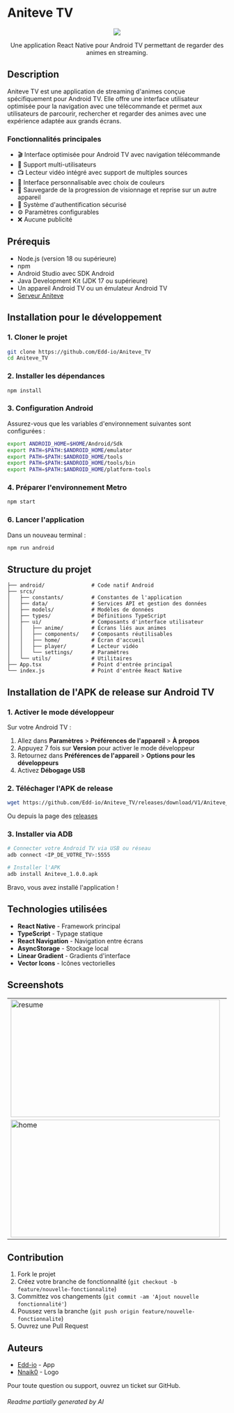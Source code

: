 # Aniteve TV

<div align="center">
  <img src="https://github.com/user-attachments/assets/e1e6e3e2-84b8-4122-b7b1-a7dd03c8ff63" />
  <p>Une application React Native pour Android TV permettant de regarder des animes en streaming.</p>
</div>


## Description

Aniteve TV est une application de streaming d'animes conçue spécifiquement pour Android TV. Elle offre une interface utilisateur optimisée pour la navigation avec une télécommande et permet aux utilisateurs de parcourir, rechercher et regarder des animes avec une expérience adaptée aux grands écrans.

### Fonctionnalités principales

- 🎬 Interface optimisée pour Android TV avec navigation télécommande
- 👥 Support multi-utilisateurs
- 📺 Lecteur vidéo intégré avec support de multiples sources
- 🎨 Interface personnalisable avec choix de couleurs
- 💾 Sauvegarde de la progression de visionnage et reprise sur un autre appareil
- 🔐 Système d'authentification sécurisé
- ⚙️ Paramètres configurables
- ❌ Aucune publicité

## Prérequis

- Node.js (version 18 ou supérieure)
- npm
- Android Studio avec SDK Android
- Java Development Kit (JDK 17 ou supérieure)
- Un appareil Android TV ou un émulateur Android TV
- [Serveur Aniteve](https://github.com/Edd-io/Aniteve)

## Installation pour le développement

### 1. Cloner le projet

```bash
git clone https://github.com/Edd-io/Aniteve_TV
cd Aniteve_TV
```

### 2. Installer les dépendances

```bash
npm install
```

### 3. Configuration Android

Assurez-vous que les variables d'environnement suivantes sont configurées :

```bash
export ANDROID_HOME=$HOME/Android/Sdk
export PATH=$PATH:$ANDROID_HOME/emulator
export PATH=$PATH:$ANDROID_HOME/tools
export PATH=$PATH:$ANDROID_HOME/tools/bin
export PATH=$PATH:$ANDROID_HOME/platform-tools
```

### 4. Préparer l'environnement Metro

```bash
npm start
```

### 6. Lancer l'application

Dans un nouveau terminal :

```bash
npm run android
```

## Structure du projet

```
├── android/               # Code natif Android
├── srcs/
│   ├── constants/         # Constantes de l'application
│   ├── data/              # Services API et gestion des données
│   ├── models/            # Modèles de données
│   ├── types/             # Définitions TypeScript
│   ├── ui/                # Composants d'interface utilisateur
│   │   ├── anime/         # Écrans liés aux animes
│   │   ├── components/    # Composants réutilisables
│   │   ├── home/          # Écran d'accueil
│   │   ├── player/        # Lecteur vidéo
│   │   └── settings/      # Paramètres
│   └── utils/             # Utilitaires
├── App.tsx                # Point d'entrée principal
└── index.js               # Point d'entrée React Native
```

## Installation de l'APK de release sur Android TV

### 1. Activer le mode développeur

Sur votre Android TV :
1. Allez dans **Paramètres** > **Préférences de l'appareil** > **À propos**
2. Appuyez 7 fois sur **Version** pour activer le mode développeur
3. Retournez dans **Préférences de l'appareil** > **Options pour les développeurs**
4. Activez **Débogage USB**

### 2. Téléchager l'APK de release

```bash
wget https://github.com/Edd-io/Aniteve_TV/releases/download/V1/Aniteve_1.0.0.apk
```

Ou depuis la page des [releases](https://github.com/Edd-io/Aniteve_TV/releases/tag/V1)

### 3. Installer via ADB

```bash
# Connecter votre Android TV via USB ou réseau
adb connect <IP_DE_VOTRE_TV>:5555

# Installer l'APK
adb install Aniteve_1.0.0.apk
```

Bravo, vous avez installé l'application !

## Technologies utilisées

- **React Native** - Framework principal
- **TypeScript** - Typage statique
- **React Navigation** - Navigation entre écrans
- **AsyncStorage** - Stockage local
- **Linear Gradient** - Gradients d'interface
- **Vector Icons** - Icônes vectorielles

## Screenshots

<div align="center">
  <table>
    <tr>
      <td>
        <img width="480" height="270" alt="resume" src="https://github.com/user-attachments/assets/39a3f37d-85af-4dd7-8e84-ea549b0219f6" />
      </td>
      <td>
        <img width="480" height="270" alt="player" src="https://github.com/user-attachments/assets/f68159cb-3814-4bbf-884a-1bc97b2c58cd" />
      </td>
    </tr>
    <tr>
      <td>
        <img width="480" height="270" alt="home" src="https://github.com/user-attachments/assets/be81f4ac-06ed-4f08-a8c0-373b602c26b2" />
      </td>
      <td>
        <img width="480" height="270" alt="anime" src="https://github.com/user-attachments/assets/090665a7-4fe4-433a-9bc4-0d62b8e1cac5" />
      </td>
    </tr>
  </table>
</div>

## Contribution

1. Fork le projet
2. Créez votre branche de fonctionnalité (`git checkout -b feature/nouvelle-fonctionnalite`)
3. Committez vos changements (`git commit -am 'Ajout nouvelle fonctionnalité'`)
4. Poussez vers la branche (`git push origin feature/nouvelle-fonctionnalite`)
5. Ouvrez une Pull Request

## Auteurs
- [Edd-io](https://github.com/Edd-io) - App
- [Nnaik0](https://github.com/Nnaik0) - Logo 

Pour toute question ou support, ouvrez un ticket sur GitHub.

###### Readme partially generated by AI
